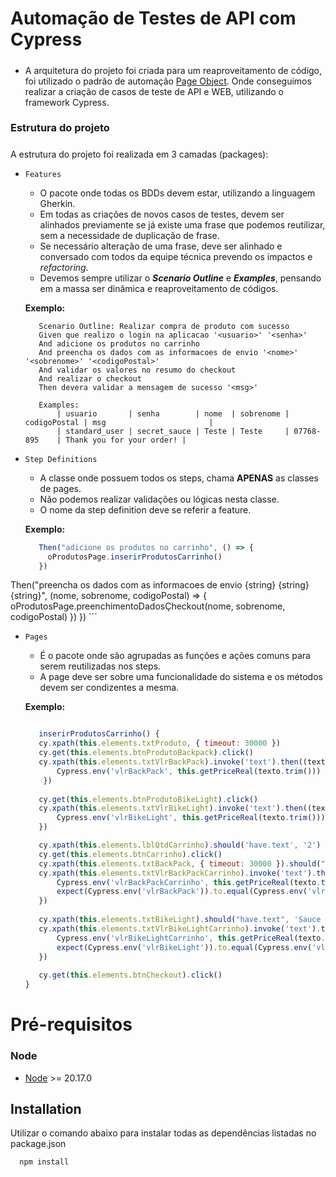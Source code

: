 # Automação de Testes de API com Cypress

##### 
  * A arquitetura do projeto foi criada para um reaproveitamento de código, foi utilizado o padrão de automação [Page Object](https://www.alura.com.br/artigos/page-object-o-que-e). 
Onde conseguimos realizar a criação de casos de teste de API e WEB, utilizando o framework Cypress. 

### Estrutura do projeto

##### 
A estrutura do projeto foi realizada em 3 camadas (packages):
  
- `Features`
    * O pacote onde todas os BDDs devem estar, utilizando a linguagem Gherkin.
    * Em todas as criações de novos casos de testes, devem ser alinhados previamente se já existe uma frase que podemos reutilizar, sem a necessidade de duplicação de frase.
    * Se necessário alteração de uma frase, deve ser alinhado e conversado com todos da equipe técnica prevendo os impactos e _refactoring_.
    * Devemos sempre utilizar o ***Scenario Outline*** e ***Examples***, pensando em a massa ser dinâmica e reaproveitamento de códigos.
       
    **Exemplo:** 
        
     ```gherkin
        Scenario Outline: Realizar compra de produto com sucesso
        Given que realizo o login na aplicacao '<usuario>' '<senha>'
        And adicione os produtos no carrinho
        And preencha os dados com as informacoes de envio '<nome>' '<sobrenome>' '<codigoPostal>'
        And validar os valores no resumo do checkout
        And realizar o checkout
        Then devera validar a mensagem de sucesso '<msg>'

        Examples:
            | usuario       | senha        | nome  | sobrenome | codigoPostal | msg                       |
            | standard_user | secret_sauce | Teste | Teste     | 07768-895    | Thank you for your order! |
     ```
     
 - `Step Definitions`
    * A classe onde possuem todos os steps, chama **APENAS** as classes de pages. 
    * Não podemos realizar validações ou lógicas nesta classe.
    * O nome da step definition deve se referir a feature.
    
    **Exemplo:**

      ```javascript
         Then("adicione os produtos no carrinho", () => {
           oProdutosPage.inserirProdutosCarrinho()
         })

Then("preencha os dados com as informacoes de envio {string} {string} {string}", (nome, sobrenome, codigoPostal) => {
      oProdutosPage.preenchimentoDadosÇheckout(nome, sobrenome, codigoPostal)
    })
   })
      ```
    
 - `Pages`  
    * É o pacote onde são agrupadas as funções e ações comuns para serem reutilizadas nos steps.
    * A page deve ser sobre uma funcionalidade do sistema e os métodos devem ser condizentes a mesma. 
      
    **Exemplo:**
    
     ```javascript

        inserirProdutosCarrinho() {
        cy.xpath(this.elements.txtProduto, { timeout: 30000 })
        cy.get(this.elements.btnProdutoBackpack).click()
        cy.xpath(this.elements.txtVlrBackPack).invoke('text').then((texto) => {
            Cypress.env('vlrBackPack', this.getPriceReal(texto.trim()))
         })
      
        cy.get(this.elements.btnProdutoBikeLight).click()
        cy.xpath(this.elements.txtVlrBikeLight).invoke('text').then((texto) => {
            Cypress.env('vlrBikeLight', this.getPriceReal(texto.trim()))
        })

        cy.xpath(this.elements.lblQtdCarrinho).should('have.text', '2')
        cy.get(this.elements.btnCarrinho).click()
        cy.xpath(this.elements.txtBackPack, { timeout: 30000 }).should("have.text", 'Sauce Labs Backpack')
        cy.xpath(this.elements.txtVlrBackPackCarrinho).invoke('text').then((texto) => {
            Cypress.env('vlrBackPackCarrinho', this.getPriceReal(texto.trim()))
            expect(Cypress.env('vlrBackPack')).to.equal(Cypress.env('vlrBackPackCarrinho'))
        })
        
        cy.xpath(this.elements.txtBikeLight).should("have.text", 'Sauce Labs Bike Light')
        cy.xpath(this.elements.txtVlrBikeLightCarrinho).invoke('text').then((texto) => {
            Cypress.env('vlrBikeLightCarrinho', this.getPriceReal(texto.trim()))
            expect(Cypress.env('vlrBikeLight')).to.equal(Cypress.env('vlrBikeLightCarrinho'))
        })
        
        cy.get(this.elements.btnCheckout).click()
    }
    ```
      
 
# Pré-requisitos

  ### Node
  - [Node](https://nodejs.org/en) >= 20.17.0

## Installation

Utilizar o comando abaixo para instalar todas as dependências listadas no package.json

```bash
  npm install
```
